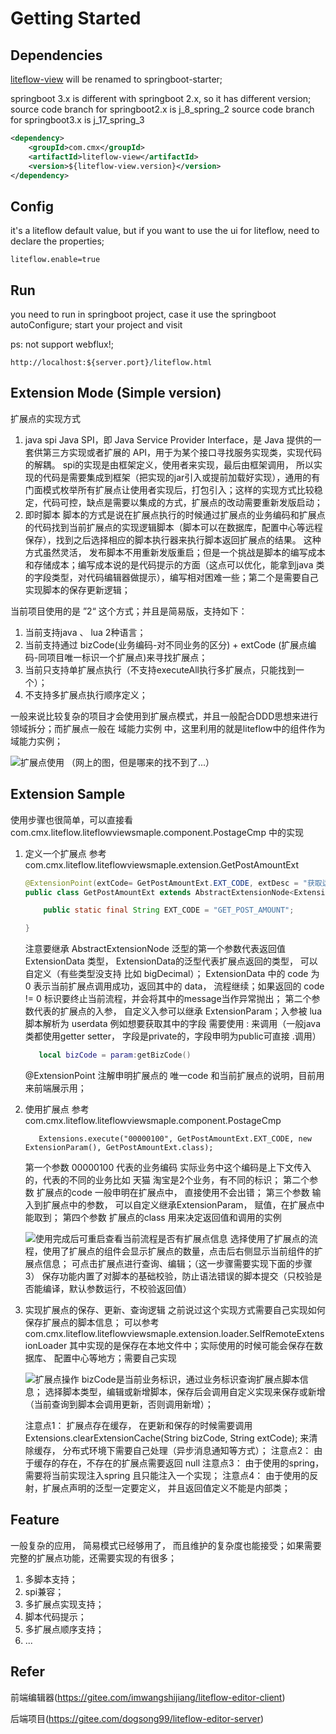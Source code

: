 # Getting Started

## Dependencies

[liteflow-view]( https://github.com/caimoxuan/liteflow-view) 
will be renamed to springboot-starter;

springboot 3.x is different with springboot 2.x, so it has different version;
source code branch for springboot2.x is j_8_spring_2
source code branch for springboot3.x is j_17_spring_3

```xml
<dependency>
    <groupId>com.cmx</groupId>
    <artifactId>liteflow-view</artifactId>
    <version>${liteflow-view.version}</version>
</dependency>
```

## Config

it's a liteflow default value, but if you want to use the ui for liteflow, need to declare the properties;

```properties
liteflow.enable=true
```

## Run 

you need to run in springboot project, case it use the springboot autoConfigure; start your project and visit

ps: not support webflux!;

```http request
http://localhost:${server.port}/liteflow.html
```

## Extension Mode (Simple version)

扩展点的实现方式

1. java spi
   Java SPI，即 Java Service Provider Interface，是 Java 提供的一套供第三方实现或者扩展的 API，用于为某个接口寻找服务实现类，实现代码的解耦。
   spi的实现是由框架定义，使用者来实现，最后由框架调用， 所以实现的代码是需要集成到框架（把实现的jar引入或提前加载好实现），通用的有门面模式枚举所有扩展点让使用者实现后，打包引入；这样的实现方式比较稳定，代码可控，缺点是需要以集成的方式，扩展点的改动需要重新发版启动；
2. 即时脚本
   脚本的方式是说在扩展点执行的时候通过扩展点的业务编码和扩展点的代码找到当前扩展点的实现逻辑脚本（脚本可以在数据库，配置中心等远程保存），找到之后选择相应的脚本执行器来执行脚本返回扩展点的结果。
   这种方式虽然灵活， 发布脚本不用重新发版重启；但是一个挑战是脚本的编写成本和存储成本；编写成本说的是代码提示的方面（这点可以优化，能拿到java 类的字段类型，对代码编辑器做提示），编写相对困难一些；第二个是需要自己实现脚本的保存更新逻辑；

当前项目使用的是 ”2“ 这个方式；并且是简易版，支持如下：
1. 当前支持java 、 lua 2种语言；
2. 当前支持通过 bizCode(业务编码-对不同业务的区分) + extCode (扩展点编码-同项目唯一标识一个扩展点)来寻找扩展点；
3. 当前只支持单扩展点执行（不支持executeAll执行多扩展点，只能找到一个）；
4. 不支持多扩展点执行顺序定义；

一般来说比较复杂的项目才会使用到扩展点模式，并且一般配合DDD思想来进行领域拆分；而扩展点一般在 域能力实例 中，这里利用的就是liteflow中的组件作为域能力实例；

![扩展点使用](/doc/extension_sample.png)
（网上的图，但是哪来的找不到了...）

## Extension Sample

使用步骤也很简单，可以直接看 com.cmx.liteflow.liteflowviewsmaple.component.PostageCmp 中的实现

1. 定义一个扩展点
   参考 com.cmx.liteflow.liteflowviewsmaple.extension.GetPostAmountExt
   
   ```java
   @ExtensionPoint(extCode= GetPostAmountExt.EXT_CODE, extDesc = "获取运费金额")
   public class GetPostAmountExt extends AbstractExtensionNode<ExtensionData<String>, ExtensionParam> {
   
       public static final String EXT_CODE = "GET_POST_AMOUNT";
   
   }
   ```
   
   注意要继承 AbstractExtensionNode 泛型的第一个参数代表返回值 ExtensionData 类型， ExtensionData的泛型代表扩展点返回的类型， 可以自定义（有些类型没支持 比如 bigDecimal）；
   ExtensionData 中的 code 为 0 表示当前扩展点调用成功，返回其中的 data， 流程继续；如果返回的 code != 0 标识要终止当前流程，并会将其中的message当作异常抛出；
   第二个参数代表的扩展点的入参， 自定义入参可以继承 ExtensionParam；入参被 lua脚本解析为 userdata 例如想要获取其中的字段 需要使用 : 来调用（一般java类都使用getter setter， 字段是private的，字段申明为public可直接 .调用）
   ```lua
      local bizCode = param:getBizCode() 
   ```
   @ExtensionPoint 注解申明扩展点的 唯一code 和当前扩展点的说明，目前用来前端展示用；

2. 使用扩展点
   参考 com.cmx.liteflow.liteflowviewsmaple.component.PostageCmp
   ```
      Extensions.execute("00000100", GetPostAmountExt.EXT_CODE, new ExtensionParam(), GetPostAmountExt.class);
   ```
   第一个参数 00000100 代表的业务编码 实际业务中这个编码是上下文传入的，代表的不同的业务比如 天猫 淘宝是2个业务，有不同的标识；
   第二个参数 扩展点的code 一般申明在扩展点中， 直接使用不会出错；
   第三个参数 输入到扩展点中的参数， 可以自定义继承ExtensionParam， 赋值，在扩展点中能取到；
   第四个参数 扩展点的class 用来决定返回值和调用的实例

   ![使用完成后可重启查看当前流程是否有扩展点信息](/doc/extension_view.png)
   选择使用了扩展点的流程，使用了扩展点的组件会显示扩展点的数量，点击后右侧显示当前组件的扩展点信息；
   可点击扩展点进行查询、编辑；（这一步骤需要实现下面的步骤3）
   保存功能内置了对脚本的基础校验，防止语法错误的脚本提交（只校验是否能编译，默认参数运行，不校验返回值）

3. 实现扩展点的保存、更新、查询逻辑
   之前说过这个实现方式需要自己实现如何保存扩展点的脚本信息；
   可以参考 com.cmx.liteflow.liteflowviewsmaple.extension.loader.SelfRemoteExtensionLoader
   其中实现的是保存在本地文件中；实际使用的时候可能会保存在数据库、 配置中心等地方；需要自己实现
   
   ![扩展点操作](/doc/extension_op.png)
   bizCode是当前业务标识，通过业务标识查询扩展点脚本信息；
   选择脚本类型，编辑或新增脚本，保存后会调用自定义实现来保存或新增（当前查询到脚本会调用更新，否则调用新增）；
   
   注意点1： 扩展点存在缓存， 在更新和保存的时候需要调用 Extensions.clearExtensionCache(String bizCode, String extCode); 来清除缓存， 分布式环境下需要自己处理（异步消息通知等方式）；
   注意点2： 由于缓存的存在，不存在的扩展点需要返回 null 
   注意点3： 由于使用的spring， 需要将当前实现注入spring 且只能注入一个实现；
   注意点4： 由于使用的反射，扩展点声明的泛型一定要定义， 并且返回值定义不能是内部类；
   
## Feature

一般复杂的应用， 简易模式已经够用了， 而且维护的复杂度也能接受；如果需要完整的扩展点功能，还需要实现的有很多；

1. 多脚本支持；
2. spi兼容；
3. 多扩展点实现支持；
4. 脚本代码提示；
5. 多扩展点顺序支持；
6. ...

## Refer

前端编辑器(https://gitee.com/imwangshijiang/liteflow-editor-client)

后端项目(https://gitee.com/dogsong99/liteflow-editor-server)

